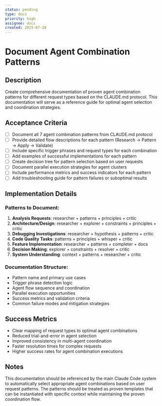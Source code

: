 ```yaml
---
status: pending
type: docs
priority: high
assignee: docs
created: 2025-07-28
---
```


# Document Agent Combination Patterns

## Description
Create comprehensive documentation of proven agent combination patterns for different request types based on the CLAUDE.md protocol. This documentation will serve as a reference guide for optimal agent selection and coordination strategies.

## Acceptance Criteria
- [ ] Document all 7 agent combination patterns from CLAUDE.md protocol
- [ ] Provide detailed flow descriptions for each pattern (Research → Pattern → Apply → Validate)
- [ ] Include specific trigger phrases and request types for each combination
- [ ] Add examples of successful implementations for each pattern
- [ ] Create decision tree for pattern selection based on user requests
- [ ] Document parallel execution strategies for agent clusters
- [ ] Include performance metrics and success indicators for each pattern
- [ ] Add troubleshooting guide for pattern failures or suboptimal results

## Implementation Details

### Patterns to Document:
1. **Analysis Requests**: researcher + patterns + principles + critic
2. **Architecture/Design**: researcher + explorer + constraints + principles + critic
3. **Debugging Investigations**: researcher + hypothesis + patterns + critic
4. **Code Quality Tasks**: patterns + principles + whisper + critic
5. **Feature Implementation**: researcher + patterns + completer + docs
6. **Decision Making**: explorer + constraints + resolver + critic
7. **System Understanding**: context + patterns + researcher + critic

### Documentation Structure:
- Pattern name and primary use cases
- Trigger phrase detection logic
- Agent flow sequence and coordination
- Parallel execution opportunities
- Success metrics and validation criteria
- Common failure modes and mitigation strategies

## Success Metrics
- Clear mapping of request types to optimal agent combinations
- Reduced trial-and-error in agent selection
- Improved consistency in multi-agent coordination
- Faster resolution times for complex requests
- Higher success rates for agent combination executions

## Notes
This documentation should be referenced by the main Claude Code system to automatically select appropriate agent combinations based on user request patterns. The patterns should be treated as proven templates that can be instantiated with specific context while maintaining the proven coordination flow.